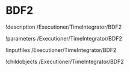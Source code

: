 <!-- MOOSE Documentation Stub: Remove this when content is added. -->

# BDF2
!description /Executioner/TimeIntegrator/BDF2

!parameters /Executioner/TimeIntegrator/BDF2

!inputfiles /Executioner/TimeIntegrator/BDF2

!childobjects /Executioner/TimeIntegrator/BDF2
